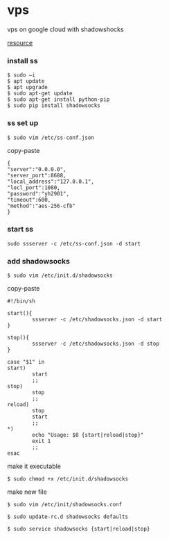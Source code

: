 # vps
vps on google cloud with shadowshocks

[resource](http://godjose.com/2017/06/14/new-article/)

### install ss

```  
$ sudo –i 
$ apt update
$ apt upgrade
$ sudo apt-get update  
$ sudo apt-get install python-pip  
$ sudo pip install shadowsocks  
```

### ss set up

``` 
$ sudo vim /etc/ss-conf.json 
```
copy-paste
```
{
"server":"0.0.0.0",
"server_port":8688,
"local_address":"127.0.0.1",
"locl_port":1080,
"password":"yh2901",                      
"timeout":600,
"method":"aes-256-cfb"
}
```
### start ss

``` sudo ssserver -c /etc/ss-conf.json -d start ```


### add shadowsocks 

``` $ sudo vim /etc/init.d/shadowsocks  ```

copy-paste
```
#!/bin/sh

start(){
        ssserver -c /etc/shadowsocks.json -d start
}

stop(){
        ssserver -c /etc/shadowsocks.json -d stop
}

case "$1" in
start)
        start        
        ;;
stop)
        stop        
        ;;
reload)
        stop
        start        
        ;;
*)
        echo "Usage: $0 {start|reload|stop}"
        exit 1        
        ;;
esac
```

make it executable
```
$ sudo chmod +x /etc/init.d/shadowsocks
``` 

make new file 
```
$ sudo vim /etc/init/shadowsocks.conf
```

``` $ sudo update-rc.d shadowsocks defaults ```

``` $ sudo service shadowsocks {start|reload|stop} ```




